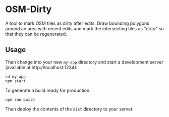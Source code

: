 # OSM-Dirty

 A tool to mark OSM tiles as dirty after edits. Draw bounding polygons around an area with recent edits and mark the intersecting tiles as "dirty" so that they can be regenerated.

## Usage

Then change into your new `my-app` directory and start a development server (available at http://localhost:1234):

    cd my-app
    npm start

To generate a build ready for production:

    npm run build

Then deploy the contents of the `dist` directory to your server.
